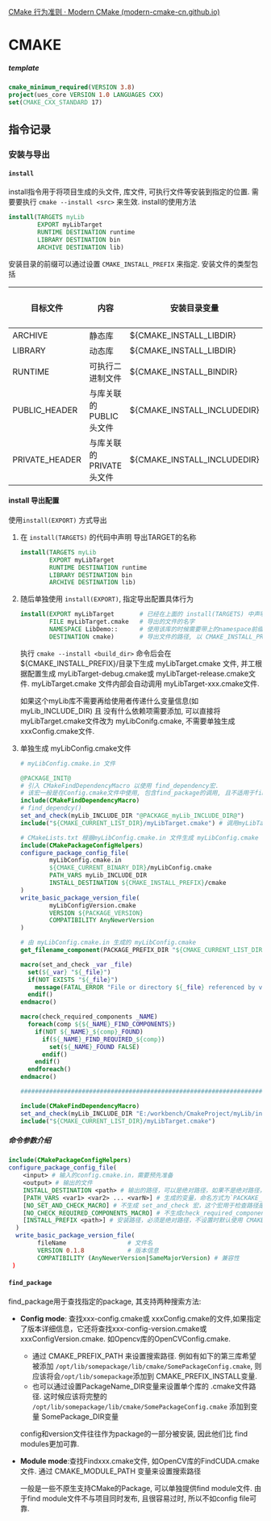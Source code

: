 [CMake 行为准则 · Modern CMake (modern-cmake-cn.github.io)](https://modern-cmake-cn.github.io/Modern-CMake-zh_CN/chapters/intro/dodonot.html)

# CMAKE

##### template

```cmake
cmake_minimum_required(VERSION 3.8)
project(ues_core VERSION 1.0 LANGUAGES CXX)
set(CMAKE_CXX_STANDARD 17)
```



## 指令记录

### 安装与导出

#### `install`

install指令用于将项目生成的头文件, 库文件, 可执行文件等安装到指定的位置. 需要要执行 `cmake --install <src>` 来生效.  install的使用方法

```cmake
install(TARGETS myLib
        EXPORT myLibTarget
        RUNTIME DESTINATION runtime
        LIBRARY DESTINATION bin
        ARCHIVE DESTINATION lib)
```

安装目录的前缀可以通过设置 `CMAKE_INSTALL_PREFIX` 来指定.  安装文件的类型包括

| 目标文件       | 内容                    | 安装目录变量                | 默认安装文件夹 |
| -------------- | ----------------------- | --------------------------- | -------------- |
| ARCHIVE        | 静态库                  | ${CMAKE_INSTALL_LIBDIR}     | lib            |
| LIBRARY        | 动态库                  | ${CMAKE_INSTALL_LIBDIR}     | lib            |
| RUNTIME        | 可执行二进制文件        | ${CMAKE_INSTALL_BINDIR}     | bin            |
| PUBLIC_HEADER  | 与库关联的PUBLIC头文件  | ${CMAKE_INSTALL_INCLUDEDIR} | include        |
| PRIVATE_HEADER | 与库关联的PRIVATE头文件 | ${CMAKE_INSTALL_INCLUDEDIR} | include        |



#### install 导出配置

使用`install(EXPORT)` 方式导出

1. 在 `install(TARGETS)` 的代码中声明 导出TARGET的名称

   ```cmake
   install(TARGETS myLib
           EXPORT myLibTarget
           RUNTIME DESTINATION runtime
           LIBRARY DESTINATION bin
           ARCHIVE DESTINATION lib)
   ```

2. 随后单独使用 `install(EXPORT)`,  指定导出配置具体行为

   ```cmake
   install(EXPORT myLibTarget		# 已经在上面的 install(TARGETS) 中声明过了
           FILE myLibTarget.cmake	# 导出的文件的名字
           NAMESPACE LibDemo::		# 使用该库的时候需要带上的namespace前缀, 可选. 一般与库的名字相同
           DESTINATION cmake)		# 导出文件的路径, 以 CMAKE_INSTALL_PREFIX 为基准路径
   ```

   执行 `cmake --install <build_dir>` 命令后会在 ${CMAKE_INSTALL_PREFIX}/目录下生成  myLibTarget.cmake 文件, 并工根据配置生成  myLibTarget-debug.cmake或 myLibTarget-release.cmake文件.     myLibTarget.cmake 文件内部会自动调用 myLibTarget-xxx.cmake文件.

   

   如果这个myLib库不需要再给使用者传递什么变量信息(如 myLib_INCLUDE_DIR) 且 没有什么依赖项需要添加, 可以直接将 myLibTarget.cmake文件改为 myLibConifg.cmake, 不需要单独生成xxxConfig.cmake文件.

   

3. 单独生成 myLibConfig.cmake文件

   ```cmake
   # myLibConfig.cmake.in 文件
   
   @PACKAGE_INIT@
   # 引入 CMakeFindDependencyMacro 以使用 find_dependency宏.
   # 该宏一般是在Config.cmake文件中使用, 包含find_package的调用, 且不适用于find Module模式
   include(CMakeFindDependencyMacro)
   # find_dependcy()
   set_and_check(myLib_INCLUDE_DIR "@PACKAGE_myLib_INCLUDE_DIR@")
   include("${CMAKE_CURRENT_LIST_DIR}/myLibTarget.cmake") # 调用myLibTarget.cmake
   ```

   

   ```cmake
   # CMakeLists.txt 根据myLibConfig.cmake.in 文件生成 myLibConfig.cmake
   include(CMakePackageConfigHelpers)
   configure_package_config_file(
           myLibConfig.cmake.in
           ${CMAKE_CURRENT_BINARY_DIR}/myLibConfig.cmake
           PATH_VARS myLib_INCLUDE_DIR
           INSTALL_DESTINATION ${CMAKE_INSTALL_PREFIX}/cmake
   )	
   write_basic_package_version_file(
           myLibConfigVersion.cmake
           VERSION ${PACKAGE_VERSION}
           COMPATIBILITY AnyNewerVersion
   )
   ```

   

   ```cmake
   # 由 myLibConfig.cmake.in 生成的 myLibConfig.cmake
   get_filename_component(PACKAGE_PREFIX_DIR "${CMAKE_CURRENT_LIST_DIR}/../" ABSOLUTE)
   
   macro(set_and_check _var _file)
     set(${_var} "${_file}")
     if(NOT EXISTS "${_file}")
       message(FATAL_ERROR "File or directory ${_file} referenced by variable ${_var} does not exist !")
     endif()
   endmacro()
   
   macro(check_required_components _NAME)
     foreach(comp ${${_NAME}_FIND_COMPONENTS})
       if(NOT ${_NAME}_${comp}_FOUND)
         if(${_NAME}_FIND_REQUIRED_${comp})
           set(${_NAME}_FOUND FALSE)
         endif()
       endif()
     endforeach()
   endmacro()
   
   ####################################################################################
   
   include(CMakeFindDependencyMacro)
   set_and_check(myLib_INCLUDE_DIR "E:/workbench/CmakeProject/myLib/include/")
   include("${CMAKE_CURRENT_LIST_DIR}/myLibTarget.cmake")
   ```

##### 命令参数介绍

```cmake
include(CMakePackageConfigHelpers)
configure_package_config_file(
	<input> # 输入的config.cmake.in，需要预先准备
	<output> # 输出的文件
	INSTALL_DESTINATION <path> # 输出的路径，可以是绝对路径，如果不是绝对路径，会基于最后一个参数INSTALL_PREFIX计算绝对路径
  	[PATH_VARS <var1> <var2> ... <varN>] # 生成的变量，命名方式为`PACKAKE_VAR`，这些变量必须在config.cmake.in里使用
  	[NO_SET_AND_CHECK_MACRO] # 不生成 set_and_check 宏，这个宏用于检查路径是否合法
  	[NO_CHECK_REQUIRED_COMPONENTS_MACRO] # 不生成check_required_components宏，这个宏用于检查依赖项是否存在
  	[INSTALL_PREFIX <path>]	# 安装路径，必须是绝对路径，不设置时默认使用 CMAKE_INSTALL_PREFIX
  )
  write_basic_package_version_file(
        fileName				 # 文件名
        VERSION 0.1.8			 # 版本信息
        COMPATIBILITY (AnyNewerVersion|SameMajorVersion) # 兼容性 
 )
```



#### `find_package `

find_package用于查找指定的package, 其支持两种搜索方法:

- **Config mode**: 查找xxx-config.cmake或 xxxConfig.cmake的文件,如果指定了版本详细信息，它还将查找xxx-config-version.cmake或xxxConfigVersion.cmake. 如Opencv库的OpenCVConfig.cmake.

  - 通过 CMAKE_PREFIX_PATH 来设置搜索路径.  例如有如下的第三库希望被添加 `/opt/lib/somepackage/lib/cmake/SomePackageConfig.cmake`,  则应该将会`/opt/lib/somepackage`添加到 CMAKE_PREFIX_INSTALL变量.
  - 也可以通过设置PackageName_DIR变量来设置单个库的 .cmake文件路径. 这时候应该将完整的 `/opt/lib/somepackage/lib/cmake/SomePackageConfig.cmake` 添加到变量 SomePackage_DIR变量

  config和version文件往往作为package的一部分被安装, 因此他们比 find modules更加可靠. 

  

- **Module mode**:查找Findxxx.cmake文件, 如OpenCV库的FindCUDA.cmake文件. 通过 CMAKE_MODULE_PATH 变量来设置搜索路径

  一般是一些不原生支持CMake的Package, 可以单独提供find module文件. 由于find module文件不与项目同时发布, 且很容易过时, 所以不如config file可靠.
